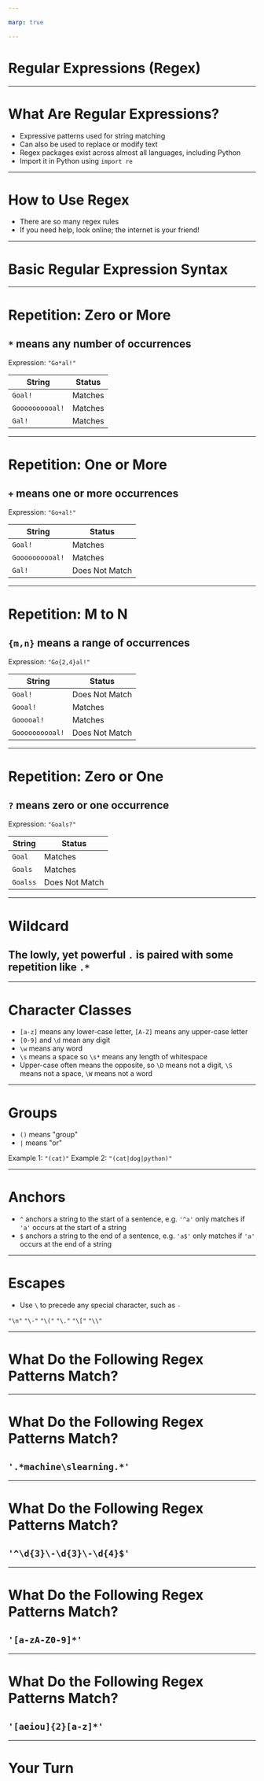 ```yaml
---

marp: true

---
```


# Regular Expressions (Regex)

<!--
In this unit we will learn about a powerful data processing tool: regular expressions.
-->

---

# What Are Regular Expressions?

- Expressive patterns used for string matching
- Can also be used to replace or modify text
- Regex packages exist across almost all languages, including Python
- Import it in Python using `import re`

<!--
What is a regular expression? Regular expressions refer to an expressive language that can be used to match patterns in character content. Many of these patterns are simple and easy to interpret. However, the language is expressive enough that you can quickly create a very dense and difficult-to-interpret expression.

Beyond matching, these expressions can also be used to modify text. You can perform simple "find-and-replace" operations. But you can also find strings, modify them, and then replace the original string with the modified version.

As mentioned earlier, regular expressions are a language of their own. There is regular expression support in Python, but Python is not the only language to have regular expressions.

Though it wasn't the first language to support regular expressions, the Perl programming language is closely tied to regular expressions. Because of this, there is a standard called the "Perl Compatible Regular Expression" (PCRE) standard. Python supports many PCRE expressions. Since these expressions aren't part of the Python design, you might find some of them to be less Pythonic than most of the features that we work with in this course.

Most languages have some level of PCRE support, making the expressions themselves somewhat cross-language. 

This lesson will work a little differently compared to others. Instead of spending the entire lesson going over new concepts, we will cover just a few key rules in regex. Then we will use the rest of the time to go over some examples.

-->

---

# How to Use Regex

- There are so many regex rules
- If you need help, look online; the internet is your friend!

<!--
In the workplace you will find that you end up using Stack Overflow or a similar place a lot. Regex is a great
example of that. If you ever have a complex regex pattern to match, chances are this (or a similar) question has been answered
before somewhere on the internet. Don't be afraid to use these resources. It will help your understanding.
-->

---

# Basic Regular Expression Syntax

<!--
The next few slides will highlight some basic regular expression rules. These rules are relatively easy to get your mind around, yet are very powerful.
-->

---

# Repetition: Zero or More

##  `*` means any number of occurrences

Expression: `"Go*al!"`

String | Status
-------|-------
`Goal!` | Matches
`Goooooooooal!` | Matches
`Gal!` | Matches

<!--
Here is an example of matching "zero or more" characters. The asterisk character is the regular expression that signals that zero or more characters should be matched. But which characters? With regular expressions, it is the immediately preceding character. In our example the asterisk in the expression is bound to the 'o' character, so we match all three strings.

Looking at this particular example, that is probably not what we want. Let's look at another expression that only matches variations of the world 'Goal'.
-->

---

# Repetition: One or More

##  `+` means one or more occurrences

Expression: `"Go+al!"`

String | Status
-------|-------
`Goal!` | Matches
`Goooooooooal!` | Matches
`Gal!` | Does Not Match

<!--
In this example the plus sign is the expression for "one or more." This ensures that we have at least one 'o' in our match.

But what if we want to limit the number of 'o' characters? For instance, we might not want to match [this 'Gooooooo....oooal'](https://www.youtube.com/watch?v=UioCvLN-370).
-->

---

# Repetition: M to N

##  `{m,n}` means a range of occurrences

Expression: `"Go{2,4}al!"`

String | Status
-------|-------
`Goal!` | Does Not Match
`Gooal!` | Matches
`Gooooal!` | Matches
`Goooooooooal!` | Does Not Match


<!--
Here we have limited our 'Goal!' to have between 2 and 4 'o' characters. You can see that we match both two 'o' characters and four, so the range is inclusive. This is slightly different than how Python treats ranges and is something to be aware of.
-->

---

# Repetition: Zero or One

## `?` means zero or one occurrence

Expression: `"Goals?"`

String | Status
-------|-------
`Goal` | Matches
`Goals` | Matches
`Goalss` | Does Not Match

<!--
There are sometimes cases where you want to match for zero or one character. A common example is depicted in this slide where we are looking for the singular or plural version of a word. Of course, this doesn't work for all English words, but it works for specific cases that you might encounter.
-->

---

# Wildcard

## The lowly, yet powerful `.` is paired with some repetition like `.*`

<!--
The period/dot is the wildcard character for regular expressions. It translates to "match anything." A wildcard is often followed by a repetition character, which will match some number of any characters. The `.*` will match all of every character. This can be useful for skipping large amounts of text that you don't care about finding specific patterns in, but that are flanked or suffixed by patterns that you do care about.
-->

---

# Character Classes

- `[a-z]` means any lower-case letter, `[A-Z]` means any upper-case letter
- `[0-9]` and `\d` mean any digit
- `\w` means any word
- `\s` means a space so `\s*` means any length of whitespace
- Upper-case often means the opposite, so `\D` means not a digit, `\S` means not a space, `\W` means not a word

<!--
You might think of character classes as limited wildcards. They can be created to match sets of specific characters. There are even some pre-packaged wildcards like '\s' and '\w'. These can be capitalized to match the opposite of their pattern.
-->

---

# Groups

- `()` means "group"
- `|` means "or"


Example 1:
`
"(cat)"
`
Example 2:
`
"(cat|dog|python)"
`


<!--
Parentheses are used as grouping elements in regular expressions. By default, anything inside parentheses will be "captured" when you perform a match. This captured match can then be accessed directly in the matched expression. In the first example, we search for the literal "cat" as a capture group.

One neat thing about groups is that they can have multiple expressions separated by vertical bar characters. In the second case on the slide we are searching for any one of the literals "cat", "dog", or "python".
-->

---

# Anchors

- `^` anchors a string to the start of a sentence, e.g. `'^a'` only matches if `'a'` occurs at the start of a string
- `$` anchors a string to the end of a sentence, e.g. `'a$'` only matches if `'a'` occurs at the end of a string

<!--
Anchors can be used to tie your match to the start or the end of the text you are processing.
-->

---

# Escapes

- Use `\` to precede any special character, such as `-`


`
"\n"
`
`
"\-"
`
`
"\("
`
`
"\."
`
`
"\["
`
`
"\\"
`

<!--
Sometimes you need to type in a character that means something special to the regular expression engine or that is difficult to express in a string. For these cases, you can use the regular expression escape, or backslash character.

In our examples you can see:

  * A new line character
  * A dash, which is needed when you want a literal dash in a character class in some cases
  * A parenthesis; otherwise it is considered the start of a group
  * A square bracket; otherwise it is considered the start of a character class
  * And finally the backslash itself

These are just a few of the many escape sequences in regular expressions.

-->

---

# What Do the Following Regex Patterns Match?

<!--
And we have just scratched the surface of regular expressions. Regular expressions are a language of their own that just happens to have support in Python. Entire lengthy books have been written about regular expressions. You'll definitely want to dig more into the features available to you.

But first, let's look at some sample expressions.
-->

---

# What Do the Following Regex Patterns Match?

## `'.*machine\slearning.*'`

<!--
Matches any string that contains the phrase "machine learning". Note that spaces must be encoded using `\s`, not with a regular space.

-->

---

# What Do the Following Regex Patterns Match?

## `'^\d{3}\-\d{3}\-\d{4}$'`

<!--
Matches anything of the form of a US-telephone number. The `^` and `$` anchor this pattern to the start and end of the string.
`\d{n}` matches n instances of a digit.

-->

---

# What Do the Following Regex Patterns Match?

## `'[a-zA-Z0-9]*'`

<!--
Matches any string that contains only letters and numbers. You could imagine this kind of pattern could be used to test 
whether a password matches a criteria. For example, a password may need to be a certain length and contain a certain number of
letters, numbers, and special characters.

-->

---

# What Do the Following Regex Patterns Match?

## `'[aeiou]{2}[a-z]*'`

<!--
Matches any word that starts with 2 vowels, e.g., aardvark, aim, either.

-->

---

# Your Turn 

<!--
Now let's get some additional practice in the lab. 
-->
